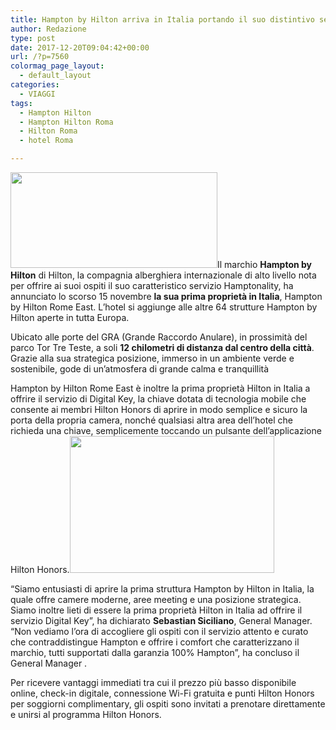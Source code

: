 ```yaml
---
title: Hampton by Hilton arriva in Italia portando il suo distintivo servizio a Roma
author: Redazione
type: post
date: 2017-12-20T09:04:42+00:00
url: /?p=7560
colormag_page_layout:
  - default_layout
categories:
  - VIAGGI
tags:
  - Hampton Hilton
  - Hampton Hilton Roma
  - Hilton Roma
  - hotel Roma

---
```

<img decoding="async" loading="lazy" class="alignnone  wp-image-7563 alignleft" src="https://progressonline.it/wp-content/uploads/2017/12/roma-est-300x117.jpg" alt="" width="331" height="153" />Il marchio **Hampton by Hilton** di Hilton, la compagnia alberghiera internazionale di alto livello nota per offrire ai suoi ospiti il suo caratteristico servizio Hamptonality, ha annunciato lo scorso 15 novembre **la sua prima proprietà in Italia**, Hampton by Hilton Rome East. L&#8217;hotel si aggiunge alle altre 64 strutture Hampton by Hilton aperte in tutta Europa.

Ubicato alle porte del GRA (Grande Raccordo Anulare), in prossimità del parco Tor Tre Teste, a soli **12 chilometri di distanza dal centro della città**. Grazie alla sua strategica posizione, immerso in un ambiente verde e sostenibile, gode di un’atmosfera di grande calma e tranquillità

Hampton by Hilton Rome East è inoltre la prima proprietà Hilton in Italia a offrire il servizio di Digital Key, la chiave dotata di tecnologia mobile che consente ai membri Hilton Honors di aprire in modo semplice e sicuro la porta della propria camera, nonché qualsiasi altra area dell&#8217;hotel che richieda una chiave, semplicemente toccando un pulsante dell&#8217;applicazione Hilton Honors.<img decoding="async" loading="lazy" class="wp-image-7566  alignright" src="https://progressonline.it/wp-content/uploads/2017/12/HAMPTONALITY-300x201.jpg" alt="" width="327" height="219" />

&#8220;Siamo entusiasti di aprire la prima struttura Hampton by Hilton in Italia, la quale offre camere moderne, aree meeting e una posizione strategica. Siamo inoltre lieti di essere la prima proprietà Hilton in Italia ad offrire il servizio Digital Key&#8221;, ha dichiarato **Sebastian Siciliano**, General Manager. &#8220;Non vediamo l&#8217;ora di accogliere gli ospiti con il servizio attento e curato che contraddistingue Hampton e offrire i comfort che caratterizzano il marchio, tutti supportati dalla garanzia 100% Hampton”, ha concluso il General Manager .

Per ricevere vantaggi immediati tra cui il prezzo più basso disponibile online, check-in digitale, connessione Wi-Fi gratuita e punti Hilton Honors per soggiorni complimentary, gli ospiti sono invitati a prenotare direttamente e unirsi al programma Hilton Honors.